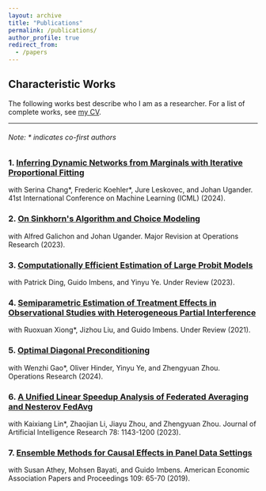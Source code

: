 ```yaml
---
layout: archive
title: "Publications"
permalink: /publications/
author_profile: true
redirect_from:
  - /papers
---
```


## Characteristic Works

The following works best describe who I am as a researcher. For a list of complete works, see [my CV](https://zhaonanq.github.io/files/CV_Zhaonan_Qu.pdf).


___

###### _Note: \* indicates co-first authors_

### 1. [Inferring Dynamic Networks from Marginals with Iterative Proportional Fitting](https://arxiv.org/abs/2402.18697)
with Serina Chang*, Frederic Koehler*, Jure Leskovec, and Johan Ugander. 41st International Conference on Machine Learning (ICML)  (2024).


### 2. [On Sinkhorn's Algorithm and Choice Modeling](https://arxiv.org/abs/2310.00260)
with Alfred Galichon and Johan Ugander. Major Revision at Operations Research (2023).


### 3. [Computationally Efficient Estimation of Large Probit Models](https://arxiv.org/abs/2407.09371)
with Patrick Ding, Guido Imbens, and Yinyu Ye. Under Review (2023).


### 4. [Semiparametric Estimation of Treatment Effects in Observational Studies with Heterogeneous Partial Interference](https://arxiv.org/abs/2107.12420)
with Ruoxuan Xiong*, Jizhou Liu, and Guido Imbens. Under Review (2021).


### 5. [Optimal Diagonal Preconditioning](https://arxiv.org/abs/2209.00809)
with Wenzhi Gao*, Oliver Hinder, Yinyu Ye, and Zhengyuan Zhou. Operations Research (2024).


### 6. [A Unified Linear Speedup Analysis of Federated Averaging and Nesterov FedAvg](https://arxiv.org/abs/2007.05690)
with Kaixiang Lin*, Zhaojian Li, Jiayu Zhou, and Zhengyuan Zhou. Journal of Artificial Intelligence Research 78: 1143-1200 (2023).


### 7. [Ensemble Methods for Causal Effects in Panel Data Settings](https://arxiv.org/abs/1903.10079)
with Susan Athey, Mohsen Bayati, and Guido Imbens. American Economic Association Papers and Proceedings 109: 65-70 (2019).

